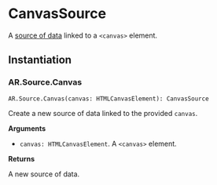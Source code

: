 # CanvasSource

A [source of data](source.md) linked to a `<canvas>` element.

## Instantiation

### AR.Source.Canvas

`AR.Source.Canvas(canvas: HTMLCanvasElement): CanvasSource`

Create a new source of data linked to the provided `canvas`.

**Arguments**

* `canvas: HTMLCanvasElement`. A `<canvas>` element.

**Returns**

A new source of data.